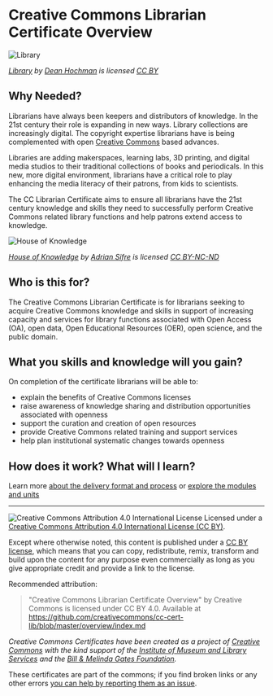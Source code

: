 # Creative Commons Librarian Certificate Overview

![Library](https://github.com/creativecommons/cc-cert-lib/blob/master/images/Library.jpg)

*[Library](https://flic.kr/p/rV93Kr) by [Dean Hochman](https://www.flickr.com/photos/deanhochman/) is licensed [CC BY](https://creativecommons.org/licenses/by/2.0/)*

## Why Needed?
Librarians have always been keepers and distributors of knowledge. In the 21st century their role is expanding in new ways. Library collections are increasingly digital. The copyright expertise librarians have is being complemented with open [Creative Commons](http://creativecommons.org) based advances. 

Libraries are adding makerspaces, learning labs, 3D printing, and digital media studios to their traditional collections of books and periodicals. In this new, more digital environment, librarians have a critical role to play enhancing the media literacy of their patrons, from kids to scientists. 

The CC Librarian Certificate aims to ensure all librarians have the 21st century knowledge and skills they need to successfully perform Creative Commons related library functions and help patrons extend access to knowledge.  

![House of Knowledge](https://github.com/creativecommons/cc-cert-lib/blob/master/images/HouseofKnowledge.jpg)

*[House of Knowledge](https://flic.kr/p/gwNP1s) by [Adrian Sifre](https://www.flickr.com/photos/adriensifre/) is licensed [CC BY-NC-ND](https://creativecommons.org/licenses/by-nc-nd/2.0/)*

## Who is this for?

The Creative Commons Librarian Certificate is for librarians seeking to acquire Creative Commons knowledge and skills in support of increasing capacity and services for library functions associated with Open Access (OA), open data, Open Educational Resources (OER), open science, and the public domain.

## What you skills and knowledge will you gain?

On completion of the certificate librarians will be able to:

* explain the benefits of Creative Commons licenses
* raise awareness of knowledge sharing and distribution opportunities associated with openness
* support the curation and creation of open resources
* provide Creative Commons related training and support services
* help plan institutional systematic changes towards openness


## How does it work? What will I learn?

Learn more [about the delivery format and process](../details/index.md) or [explore the modules and units](../contents/index.md)







----

![Creative Commons Attribution 4.0 International License](https://github.com/creativecommons/cc-cert-core/blob/master/images/cc-by-88x31.png "CC BY")
Licensed under a [Creative Commons Attribution 4.0 International License (CC BY)](https://creativecommons.org/licenses/by/4.0/).

Except where otherwise noted, this content is published under a [CC BY license](https://creativecommons.org/licenses/by/4.0/), which means that you can copy, redistribute, remix, transform and build upon the content for any purpose even commercially as long as you give appropriate credit and provide a link to the license.



Recommended attribution: 

> "Creative Commons Librarian Certificate Overview" by Creative Commons is licensed under CC BY 4.0. Available at    
> https://github.com/creativecommons/cc-cert-lib/blob/master/overview/index.md


*Creative Commons Certificates have been created as a project of [Creative Commons](http://creativecommons.org/) with the kind support of the [Institute of Museum and Library Services](https://www.imls.gov/) and the [Bill &amp; Melinda Gates Foundation](http://www.gatesfoundation.org/).*

These certificates are part of the commons; if you find broken links or any other errors  [you can help by reporting them as an issue](https://github.com/creativecommons/cc-cert-lib/issues).


